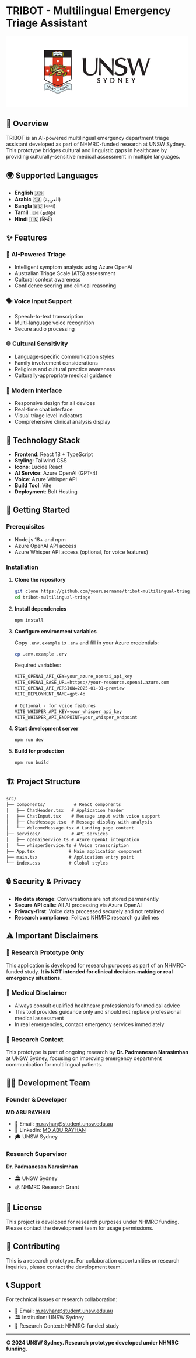 # TRIBOT - Multilingual Emergency Triage Assistant

![TRIBOT Logo](public/image.png)

## 🏥 Overview

TRIBOT is an AI-powered multilingual emergency department triage assistant developed as part of NHMRC-funded research at UNSW Sydney. This prototype bridges cultural and linguistic gaps in healthcare by providing culturally-sensitive medical assessment in multiple languages.

## 🌍 Supported Languages

- **English** 🇺🇸
- **Arabic** 🇸🇦 (العربية)
- **Bangla** 🇧🇩 (বাংলা)
- **Tamil** 🇮🇳 (தமிழ்)
- **Hindi** 🇮🇳 (हिन्दी)

## ✨ Features

### 🤖 AI-Powered Triage
- Intelligent symptom analysis using Azure OpenAI
- Australian Triage Scale (ATS) assessment
- Cultural context awareness
- Confidence scoring and clinical reasoning

### 🗣️ Voice Input Support
- Speech-to-text transcription
- Multi-language voice recognition
- Secure audio processing

### 🌐 Cultural Sensitivity
- Language-specific communication styles
- Family involvement considerations
- Religious and cultural practice awareness
- Culturally-appropriate medical guidance

### 📱 Modern Interface
- Responsive design for all devices
- Real-time chat interface
- Visual triage level indicators
- Comprehensive clinical analysis display

## 🔧 Technology Stack

- **Frontend**: React 18 + TypeScript
- **Styling**: Tailwind CSS
- **Icons**: Lucide React
- **AI Service**: Azure OpenAI (GPT-4)
- **Voice**: Azure Whisper API
- **Build Tool**: Vite
- **Deployment**: Bolt Hosting

## 🚀 Getting Started

### Prerequisites

- Node.js 18+ and npm
- Azure OpenAI API access
- Azure Whisper API access (optional, for voice features)

### Installation

1. **Clone the repository**
   ```bash
   git clone https://github.com/yourusername/tribot-multilingual-triage.git
   cd tribot-multilingual-triage
   ```

2. **Install dependencies**
   ```bash
   npm install
   ```

3. **Configure environment variables**
   
   Copy `.env.example` to `.env` and fill in your Azure credentials:
   ```bash
   cp .env.example .env
   ```
   
   Required variables:
   ```env
   VITE_OPENAI_API_KEY=your_azure_openai_api_key
   VITE_OPENAI_BASE_URL=https://your-resource.openai.azure.com
   VITE_OPENAI_API_VERSION=2025-01-01-preview
   VITE_DEPLOYMENT_NAME=gpt-4o
   
   # Optional - for voice features
   VITE_WHISPER_API_KEY=your_whisper_api_key
   VITE_WHISPER_API_ENDPOINT=your_whisper_endpoint
   ```

4. **Start development server**
   ```bash
   npm run dev
   ```

5. **Build for production**
   ```bash
   npm run build
   ```

## 🏗️ Project Structure

```
src/
├── components/           # React components
│   ├── ChatHeader.tsx   # Application header
│   ├── ChatInput.tsx    # Message input with voice support
│   ├── ChatMessage.tsx  # Message display with analysis
│   └── WelcomeMessage.tsx # Landing page content
├── services/            # API services
│   ├── openaiService.ts # Azure OpenAI integration
│   └── whisperService.ts # Voice transcription
├── App.tsx             # Main application component
├── main.tsx            # Application entry point
└── index.css           # Global styles
```

## 🔒 Security & Privacy

- **No data storage**: Conversations are not stored permanently
- **Secure API calls**: All AI processing via Azure OpenAI
- **Privacy-first**: Voice data processed securely and not retained
- **Research compliance**: Follows NHMRC research guidelines

## ⚠️ Important Disclaimers

### 🚨 Research Prototype Only
This application is developed for research purposes as part of an NHMRC-funded study. **It is NOT intended for clinical decision-making or real emergency situations.**

### 🏥 Medical Disclaimer
- Always consult qualified healthcare professionals for medical advice
- This tool provides guidance only and should not replace professional medical assessment
- In real emergencies, contact emergency services immediately

### 🔬 Research Context
This prototype is part of ongoing research by **Dr. Padmanesan Narasimhan** at UNSW Sydney, focusing on improving emergency department communication for multilingual patients.

## 👨‍💻 Development Team

### Founder & Developer
**MD ABU RAYHAN**
- 📧 Email: m.rayhan@student.unsw.edu.au
- 💼 LinkedIn: [MD ABU RAYHAN](https://www.linkedin.com/in/md-abu-rayhan-854b3b1a9/)
- 🎓 UNSW Sydney

### Research Supervisor
**Dr. Padmanesan Narasimhan**
- 🏛️ UNSW Sydney
- 💰 NHMRC Research Grant

## 📄 License

This project is developed for research purposes under NHMRC funding. Please contact the development team for usage permissions.

## 🤝 Contributing

This is a research prototype. For collaboration opportunities or research inquiries, please contact the development team.

## 📞 Support

For technical issues or research collaboration:
- 📧 Email: m.rayhan@student.unsw.edu.au
- 🏛️ Institution: UNSW Sydney
- 🔬 Research Context: NHMRC-funded study

---

**© 2024 UNSW Sydney. Research prototype developed under NHMRC funding.**